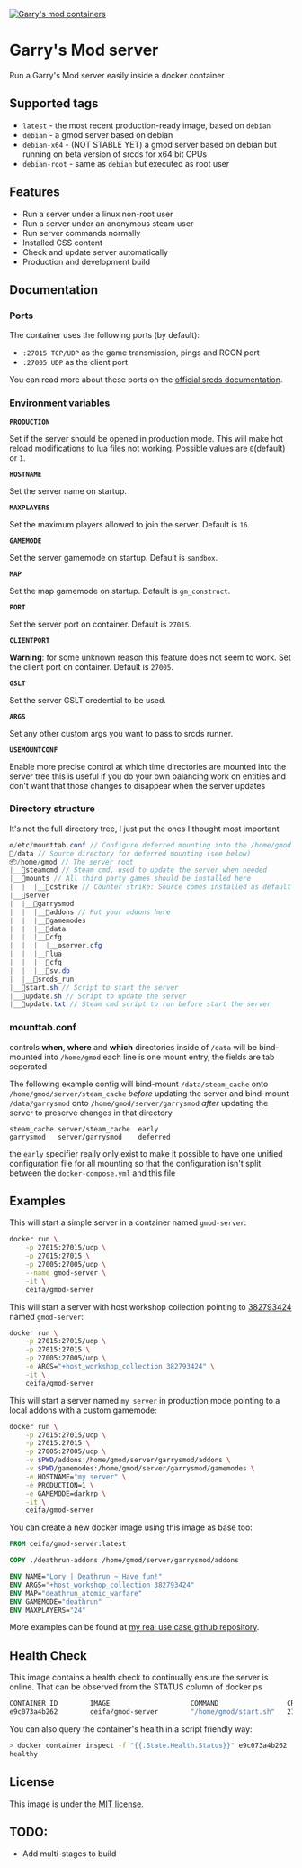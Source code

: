 [![Garry's mod containers](https://i.imgur.com/QEGv6GM.png "Garry's mod containers")][docker-hub-repo]

# Garry's Mod server
Run a Garry's Mod server easily inside a docker container

## Supported tags
* `latest` - the most recent production-ready image, based on `debian`
* `debian` - a gmod server based on debian
* `debian-x64` - (NOT STABLE YET) a gmod server based on debian but running on beta version of srcds for x64 bit CPUs
* `debian-root` - same as `debian` but executed as root user

## Features

* Run a server under a linux non-root user
* Run a server under an anonymous steam user
* Run server commands normally
* Installed CSS content
* Check and update server automatically
* Production and development build

## Documentation

### Ports
The container uses the following ports (by default):
* `:27015 TCP/UDP` as the game transmission, pings and RCON port
* `:27005 UDP` as the client port

You can read more about these ports on the [official srcds documentation][srcds-connectivity].

### Environment variables

**`PRODUCTION`**

Set if the server should be opened in production mode. This will make hot reload modifications to lua files not working. Possible values are `0`(default) or `1`.

**`HOSTNAME`**

Set the server name on startup.

**`MAXPLAYERS`**

Set the maximum players allowed to join the server. Default is `16`.

**`GAMEMODE`**

Set the server gamemode on startup. Default is `sandbox`.

**`MAP`**

Set the map gamemode on startup. Default is `gm_construct`.

**`PORT`**

Set the server port on container. Default is `27015`.

**`CLIENTPORT`**

**Warning**: for some unknown reason this feature does not seem to work.
Set the client port on container. Default is `27005`.

**`GSLT`**

Set the server GSLT credential to be used.

**`ARGS`**

Set any other custom args you want to pass to srcds runner.

**`USEMOUNTCONF`**

Enable more precise control at which time directories are mounted into the server tree
this is useful if you do your own balancing work on entities and don't
want that those changes to disappear when the server updates

### Directory structure
It's not the full directory tree, I just put the ones I thought most important

```cs
⚙️/etc/mounttab.conf // Configure deferred mounting into the /home/gmod tree (see below)
📁/data // Source directory for deferred mounting (see below)
📦/home/gmod // The server root
|__📁steamcmd // Steam cmd, used to update the server when needed
|__📁mounts // All third party games should be installed here
|  |  |__📁cstrike // Counter strike: Source comes installed as default
|__📁server
|  |__📁garrysmod
|  |  |__📁addons // Put your addons here
|  |  |__📁gamemodes
|  |  |__📁data
|  |  |__📁cfg
|  |  |  |__⚙️server.cfg
|  |  |__📁lua
|  |  |__📁cfg
|  |  |__💾sv.db
|  |__📃srcds_run
|__📃start.sh // Script to start the server
|__📃update.sh // Script to update the server
|__📃update.txt // Steam cmd script to run before start the server
```

### mounttab.conf

controls **when**, **where** and **which** directories inside of `/data` will be bind-mounted into `/home/gmod`
each line is one mount entry, the fields are tab seperated


The following example config will bind-mount `/data/steam_cache` onto `/home/gmod/server/steam_cache` _before_ updating the server
and bind-mount `/data/garrysmod`  onto `/home/gmod/server/garrysmod` _after_ updating the server to preserve changes in that directory

```
steam_cache	server/steam_cache	early
garrysmod	server/garrysmod	deferred
```

the `early` specifier really only exist to make it possible to have one unified configuration file for all mounting
so that the configuration isn't split between the `docker-compose.yml` and this file


## Examples

This will start a simple server in a container named `gmod-server`:
```sh
docker run \
    -p 27015:27015/udp \
    -p 27015:27015 \
    -p 27005:27005/udp \
    --name gmod-server \
    -it \
    ceifa/gmod-server
```

This will start a server with host workshop collection pointing to [382793424][workshop-example] named `gmod-server`:
```sh
docker run \
    -p 27015:27015/udp \
    -p 27015:27015 \
    -p 27005:27005/udp \
    -e ARGS="+host_workshop_collection 382793424" \
    -it \
    ceifa/gmod-server
```

This will start a server named `my server` in production mode pointing to a local addons with a custom gamemode:
```sh
docker run \
    -p 27015:27015/udp \
    -p 27015:27015 \
    -p 27005:27005/udp \
    -v $PWD/addons:/home/gmod/server/garrysmod/addons \
    -v $PWD/gamemodes:/home/gmod/server/garrysmod/gamemodes \
    -e HOSTNAME="my server" \
    -e PRODUCTION=1 \
    -e GAMEMODE=darkrp \
    -it \
    ceifa/gmod-server
```

You can create a new docker image using this image as base too:

```dockerfile
FROM ceifa/gmod-server:latest

COPY ./deathrun-addons /home/gmod/server/garrysmod/addons

ENV NAME="Lory | Deathrun ~ Have fun!"
ENV ARGS="+host_workshop_collection 382793424"
ENV MAP="deathrun_atomic_warfare"
ENV GAMEMODE="deathrun"
ENV MAXPLAYERS="24"
```

More examples can be found at [my real use case github repository][lory-repo].

## Health Check

This image contains a health check to continually ensure the server is online. That can be observed from the STATUS column of docker ps

```sh
CONTAINER ID        IMAGE                    COMMAND                 CREATED             STATUS                    PORTS                                                                                     NAMES
e9c073a4b262        ceifa/gmod-server        "/home/gmod/start.sh"   21 minutes ago      Up 21 minutes (healthy)   0.0.0.0:27005->27005/tcp, 27005/udp, 0.0.0.0:27015->27015/tcp, 0.0.0.0:27015->27015/udp   distracted_cerf
```

You can also query the container's health in a script friendly way:

```sh
> docker container inspect -f "{{.State.Health.Status}}" e9c073a4b262
healthy
```

## License

This image is under the [MIT license](licence).

## TODO:

* Add multi-stages to build

[docker-hub-repo]: https://hub.docker.com/r/ceifa/garrysmod "Docker hub repository"

[srcds-connectivity]: https://developer.valvesoftware.com/wiki/Source_Dedicated_Server#Connectivity "Valve srcds connectivity documentation"

[workshop-example]: https://steamcommunity.com/sharedfiles/filedetails/?id=382793424 "Steam workshop collection"

[lory-repo]: https://github.com/ceifa/lory-gmod-servers "Lory server repository"

[licence]: https://github.com/ceifa/garrysmod-docker/blob/master/LICENSE "Licence of use"
